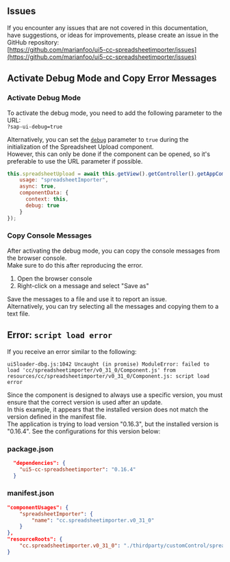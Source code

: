 ## Issues

If you encounter any issues that are not covered in this documentation, have suggestions, or ideas for improvements, please create an issue in the GitHub repository:  
[https://github.com/marianfoo/ui5-cc-spreadsheetimporter/issues](https://github.com/marianfoo/ui5-cc-spreadsheetimporter/issues)

## Activate Debug Mode and Copy Error Messages

### Activate Debug Mode

To activate the debug mode, you need to add the following parameter to the URL:  
`?sap-ui-debug=true`

Alternatively, you can set the [`debug`](Configuration.md#debug) parameter to `true` during the initialization of the Spreadsheet Upload component.  
However, this can only be done if the component can be opened, so it's preferable to use the URL parameter if possible.

```js
this.spreadsheetUpload = await this.getView().getController().getAppComponent().createComponent({
    usage: "spreadsheetImporter",
    async: true,
    componentData: {
      context: this,
      debug: true
    }
});
```

### Copy Console Messages

After activating the debug mode, you can copy the console messages from the browser console.  
Make sure to do this after reproducing the error.

1. Open the browser console
2. Right-click on a message and select "Save as"

Save the messages to a file and use it to report an issue.  
Alternatively, you can try selecting all the messages and copying them to a text file.

## Error: `script load error`

If you receive an error similar to the following:

```
ui5loader-dbg.js:1042 Uncaught (in promise) ModuleError: failed to load 'cc/spreadsheetimporter/v0_31_0/Component.js' from resources/cc/spreadsheetimporter/v0_31_0/Component.js: script load error
```

Since the component is designed to always use a specific version, you must ensure that the correct version is used after an update.  
In this example, it appears that the installed version does not match the version defined in the manifest file.  
The application is trying to load version "0.16.3", but the installed version is "0.16.4".
See the configurations for this version below:

### package.json

```json
  "dependencies": {
    "ui5-cc-spreadsheetimporter": "0.16.4"
  }
```

### manifest.json

```json
"componentUsages": {
    "spreadsheetImporter": {
        "name": "cc.spreadsheetimporter.v0_31_0"
    }
},
"resourceRoots": {
    "cc.spreadsheetimporter.v0_31_0": "./thirdparty/customControl/spreadsheetImporter/v0_31_0"
}
```